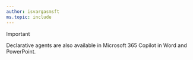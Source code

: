 ```yaml
---
author: isvargasmsft
ms.topic: include
---
```


<!-- markdownlint-disable MD041-->

> [!IMPORTANT]
>
> Declarative agents are also available in Microsoft 365 Copilot in Word and PowerPoint.
